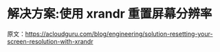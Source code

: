 # 解决方案:使用 xrandr 重置屏幕分辨率

原文：<https://acloudguru.com/blog/engineering/solution-resetting-your-screen-resolution-with-xrandr>